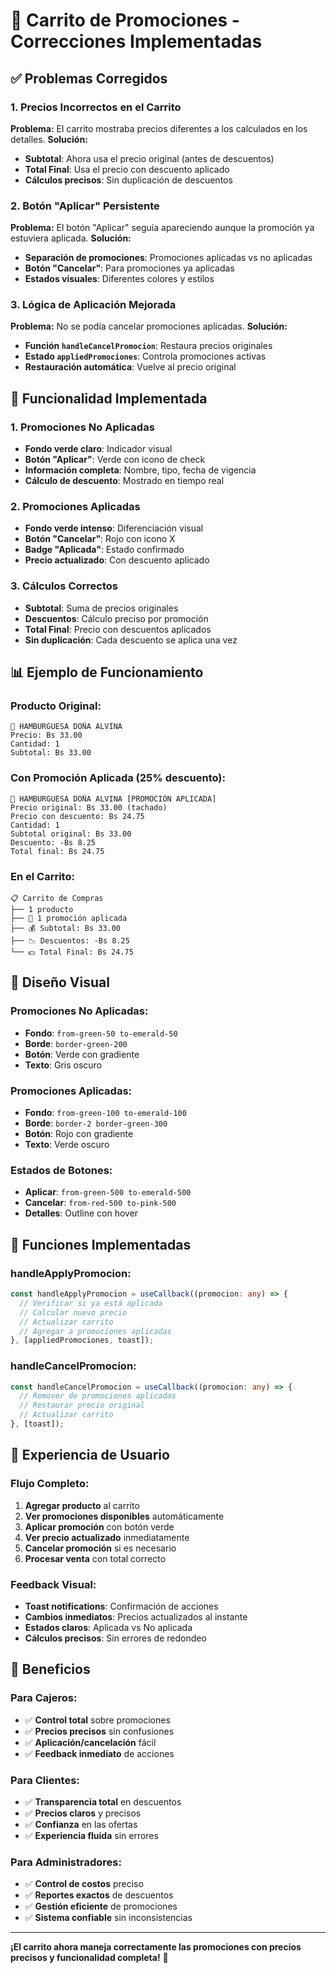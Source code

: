 # 🛒 Carrito de Promociones - Correcciones Implementadas

## ✅ **Problemas Corregidos**

### **1. Precios Incorrectos en el Carrito**
**Problema:** El carrito mostraba precios diferentes a los calculados en los detalles.
**Solución:** 
- **Subtotal**: Ahora usa el precio original (antes de descuentos)
- **Total Final**: Usa el precio con descuento aplicado
- **Cálculos precisos**: Sin duplicación de descuentos

### **2. Botón "Aplicar" Persistente**
**Problema:** El botón "Aplicar" seguía apareciendo aunque la promoción ya estuviera aplicada.
**Solución:**
- **Separación de promociones**: Promociones aplicadas vs no aplicadas
- **Botón "Cancelar"**: Para promociones ya aplicadas
- **Estados visuales**: Diferentes colores y estilos

### **3. Lógica de Aplicación Mejorada**
**Problema:** No se podía cancelar promociones aplicadas.
**Solución:**
- **Función `handleCancelPromocion`**: Restaura precios originales
- **Estado `appliedPromociones`**: Controla promociones activas
- **Restauración automática**: Vuelve al precio original

## 🎯 **Funcionalidad Implementada**

### **1. Promociones No Aplicadas**
- **Fondo verde claro**: Indicador visual
- **Botón "Aplicar"**: Verde con icono de check
- **Información completa**: Nombre, tipo, fecha de vigencia
- **Cálculo de descuento**: Mostrado en tiempo real

### **2. Promociones Aplicadas**
- **Fondo verde intenso**: Diferenciación visual
- **Botón "Cancelar"**: Rojo con icono X
- **Badge "Aplicada"**: Estado confirmado
- **Precio actualizado**: Con descuento aplicado

### **3. Cálculos Correctos**
- **Subtotal**: Suma de precios originales
- **Descuentos**: Cálculo preciso por promoción
- **Total Final**: Precio con descuentos aplicados
- **Sin duplicación**: Cada descuento se aplica una vez

## 📊 **Ejemplo de Funcionamiento**

### **Producto Original:**
```
🍔 HAMBURGUESA DOÑA ALVINA
Precio: Bs 33.00
Cantidad: 1
Subtotal: Bs 33.00
```

### **Con Promoción Aplicada (25% descuento):**
```
🍔 HAMBURGUESA DOÑA ALVINA [PROMOCIÓN APLICADA]
Precio original: Bs 33.00 (tachado)
Precio con descuento: Bs 24.75
Cantidad: 1
Subtotal original: Bs 33.00
Descuento: -Bs 8.25
Total final: Bs 24.75
```

### **En el Carrito:**
```
📋 Carrito de Compras
├── 1 producto
├── 💎 1 promoción aplicada
├── 💰 Subtotal: Bs 33.00
├── 📉 Descuentos: -Bs 8.25
└── 💵 Total Final: Bs 24.75
```

## 🎨 **Diseño Visual**

### **Promociones No Aplicadas:**
- **Fondo**: `from-green-50 to-emerald-50`
- **Borde**: `border-green-200`
- **Botón**: Verde con gradiente
- **Texto**: Gris oscuro

### **Promociones Aplicadas:**
- **Fondo**: `from-green-100 to-emerald-100`
- **Borde**: `border-2 border-green-300`
- **Botón**: Rojo con gradiente
- **Texto**: Verde oscuro

### **Estados de Botones:**
- **Aplicar**: `from-green-500 to-emerald-500`
- **Cancelar**: `from-red-500 to-pink-500`
- **Detalles**: Outline con hover

## 🔧 **Funciones Implementadas**

### **handleApplyPromocion:**
```typescript
const handleApplyPromocion = useCallback((promocion: any) => {
  // Verificar si ya está aplicada
  // Calcular nuevo precio
  // Actualizar carrito
  // Agregar a promociones aplicadas
}, [appliedPromociones, toast]);
```

### **handleCancelPromocion:**
```typescript
const handleCancelPromocion = useCallback((promocion: any) => {
  // Remover de promociones aplicadas
  // Restaurar precio original
  // Actualizar carrito
}, [toast]);
```

## 📱 **Experiencia de Usuario**

### **Flujo Completo:**
1. **Agregar producto** al carrito
2. **Ver promociones disponibles** automáticamente
3. **Aplicar promoción** con botón verde
4. **Ver precio actualizado** inmediatamente
5. **Cancelar promoción** si es necesario
6. **Procesar venta** con total correcto

### **Feedback Visual:**
- **Toast notifications**: Confirmación de acciones
- **Cambios inmediatos**: Precios actualizados al instante
- **Estados claros**: Aplicada vs No aplicada
- **Cálculos precisos**: Sin errores de redondeo

## 🚀 **Beneficios**

### **Para Cajeros:**
- ✅ **Control total** sobre promociones
- ✅ **Precios precisos** sin confusiones
- ✅ **Aplicación/cancelación** fácil
- ✅ **Feedback inmediato** de acciones

### **Para Clientes:**
- ✅ **Transparencia total** en descuentos
- ✅ **Precios claros** y precisos
- ✅ **Confianza** en las ofertas
- ✅ **Experiencia fluida** sin errores

### **Para Administradores:**
- ✅ **Control de costos** preciso
- ✅ **Reportes exactos** de descuentos
- ✅ **Gestión eficiente** de promociones
- ✅ **Sistema confiable** sin inconsistencias

---

**¡El carrito ahora maneja correctamente las promociones con precios precisos y funcionalidad completa!** 🎉 
